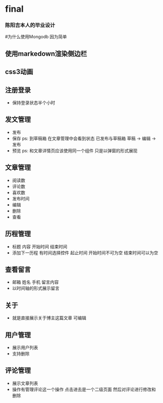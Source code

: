 # final
### 陈阳吉本人的毕业设计　　　

#为什么使用Mongodb 
因为简单

## 使用markedown渲染侧边栏

## css3动画


## 注册登录
- 保持登录状态半个小时

## 发文管理
- 发布
- 保存 ps: 到草稿箱 在文章管理中会看到状态 已发布与草稿箱  草稿 -> 编辑 -> 发布
- 预览 ps: 和文章详情页应该使用同一个组件 只是以弹窗的形式展现

## 文章管理 
- 阅读数
- 评论数
- 喜欢数
- 发布时间
- 编辑
- 删除
- 查看

## 历程管理
- 标题 内容 开始时间 结束时间
- 添加下一历程 有时间选择控件 起止时间 开始时间不可为空 结束时间可以为空

## 查看留言
- 邮箱 姓名 手机 留言内容
- 以时间轴的形式展示留言 

## 关于
- 就是直接展示关于博主这篇文章 可编辑

## 用户管理
- 展示用户列表 
- 支持删除

## 评论管理
- 展示文章列表 
- 操作有管理评论这一个操作 点击进去是一个二级页面 然后对评论进行修改和删除